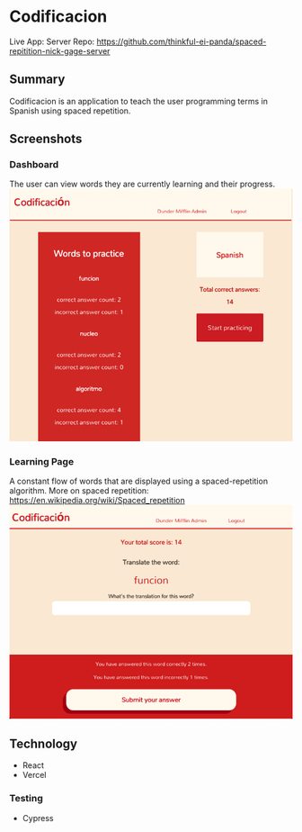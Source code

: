 # Codificacion
Live App:  Server Repo: https://github.com/thinkful-ei-panda/spaced-repitition-nick-gage-server

## Summary
Codificacion is an application to teach the user programming terms in Spanish using spaced repetition.

## Screenshots
### Dashboard
The user can view words they are currently learning and their progress.
![dashboard image](public/images/dash-ss.png)

### Learning Page
A constant flow of words that are displayed using a spaced-repetition algorithm.
More on spaced repetition: https://en.wikipedia.org/wiki/Spaced_repetition
![learning image](public/images/learning-ss.png)

## Technology
- React
- Vercel

### Testing 
- Cypress